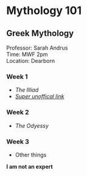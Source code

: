 # Mythology 101

## Greek Mythology

Professor: Sarah Andrus  
Time: MWF 2pm  
Location: Dearborn

### Week 1
- *The Illiad*
- [ *Super unoffical link*](https://en.wikipedia.org/wiki/Zeus)
### Week 2
- *The Odyessy*
### Week 3
- Other things


**I am not an expert**

